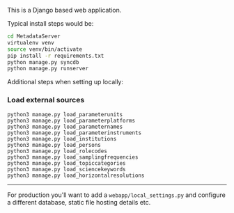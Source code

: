 
This is a Django based web application.

Typical install steps would be:

```sh
cd MetadataServer
virtualenv venv
source venv/bin/activate
pip install -r requirements.txt
python manage.py syncdb
python manage.py runserver
```

Additional steps when setting up locally:

### Load external sources
```
python3 manage.py load_parameterunits
python3 manage.py load_parameterplatforms
python3 manage.py load_parameternames
python3 manage.py load_parameterinstruments
python3 manage.py load_institutions
python3 manage.py load_persons
python3 manage.py load_rolecodes
python3 manage.py load_samplingfrequencies
python3 manage.py load_topiccategories
python3 manage.py load_sciencekeywords
python3 manage.py load_horizontalresolutions
```

---

For production you'll want to add a `webapp/local_settings.py` and configure a 
different database, static file hosting details etc.

